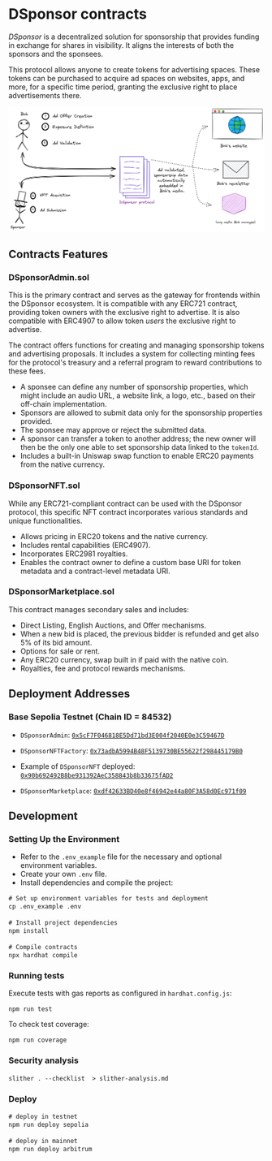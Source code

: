 # DSponsor contracts

*DSponsor* is a decentralized solution for sponsorship that provides funding in exchange for shares in visibility. It aligns the interests of both the sponsors and the sponsees.

This protocol allows anyone to create tokens for advertising spaces. These tokens can be purchased to acquire ad spaces on websites, apps, and more, for a specific time period, granting the exclusive right to place advertisements there.

![logo DSponsor](assets/schema%20dsponsor.png)

## Contracts Features

### DSponsorAdmin.sol

This is the primary contract and serves as the gateway for frontends within the DSponsor ecosystem. It is compatible with any ERC721 contract, providing token owners with the exclusive right to advertise. It is also compatible with ERC4907 to allow token *users* the exclusive right to advertise.

The contract offers functions for creating and managing sponsorship tokens and advertising proposals. It includes a system for collecting minting fees for the protocol's treasury and a referral program to reward contributions to these fees.

- A sponsee can define any number of sponsorship properties, which might include an audio URL, a website link, a logo, etc., based on their off-chain implementation.
- Sponsors are allowed to submit data only for the sponsorship properties provided.
- The sponsee may approve or reject the submitted data.
- A sponsor can transfer a token to another address; the new owner will then be the only one able to set sponsorship data linked to the `tokenId`.
- Includes a built-in Uniswap swap function to enable ERC20 payments from the native currency.

### DSponsorNFT.sol

While any ERC721-compliant contract can be used with the DSponsor protocol, this specific NFT contract incorporates various standards and unique functionalities.

- Allows pricing in ERC20 tokens and the native currency.
- Includes rental capabilities (ERC4907).
- Incorporates ERC2981 royalties.
- Enables the contract owner to define a custom base URI for token metadata and a contract-level metadata URI.

### DSponsorMarketplace.sol

This contract manages secondary sales and includes:

- Direct Listing, English Auctions, and Offer mechanisms.
- When a new bid is placed, the previous bidder is refunded and get also 5% of its bid amount.
- Options for sale or rent.
- Any ERC20 currency, swap built in if paid with the native coin.
- Royalties, fee and protocol rewards mechanisms.

## Deployment Addresses

### Base Sepolia Testnet (Chain ID = 84532)

- `DSponsorAdmin`: [`0x5cF7F046818E5Dd71bd3E004f2040E0e3C59467D`](https://sepolia.basescan.org/address/0x5cF7F046818E5Dd71bd3E004f2040E0e3C59467D)

- `DSponsorNFTFactory`: [`0x73adbA5994B48F5139730BE55622f298445179B0`](https://sepolia.basescan.org/address/0x73adbA5994B48F5139730BE55622f298445179B0)

- Example of `DSponsorNFT` deployed: [`0x90b692492B8be931392AeC358843b8b33675fAD2`](https://sepolia.basescan.org/address/0x90b692492B8be931392AeC358843b8b33675fAD2)

- `DSponsorMarketplace`: [`0xdf42633BD40e8f46942e44a80F3A58d0Ec971f09`](https://sepolia.basescan.org/address/0xdf42633BD40e8f46942e44a80F3A58d0Ec971f09)

## Development

### Setting Up the Environment

- Refer to the `.env_example` file for the necessary and optional environment variables.
- Create your own `.env` file.
- Install dependencies and compile the project:

```shell
# Set up environment variables for tests and deployment
cp .env_example .env

# Install project dependencies
npm install

# Compile contracts
npx hardhat compile
```

### Running tests

Execute tests with gas reports as configured in `hardhat.config.js`:

```shell
npm run test 
```

To check test coverage:

```shell
npm run coverage
```

### Security analysis

```shell
slither . --checklist  > slither-analysis.md
```

### Deploy

```shell
# deploy in testnet
npm run deploy sepolia

# deploy in mainnet
npm run deploy arbitrum
```
